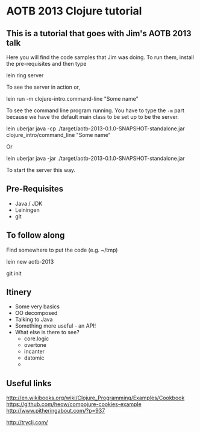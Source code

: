 # AOTB 2013 Clojure tutorial

## This is a tutorial that goes with Jim's AOTB 2013 talk

Here you will find the code samples that Jim was doing. To run them, install the pre-requisites and then type

  lein ring server

To see the server in action or,

  lein run -m clojure-intro.command-line "Some name"

To see the command line program running. You have to type the ```-m``` part because we have the default main class to be set up to be the server.
  
  lein uberjar
  java -cp ./target/aotb-2013-0.1.0-SNAPSHOT-standalone.jar clojure_intro/command_line "Some name"

Or

  lein uberjar
  java -jar ./target/aotb-2013-0.1.0-SNAPSHOT-standalone.jar

To start the server this way.

## Pre-Requisites

- Java / JDK
- Leiningen 
- git 

## To follow along

Find somewhere to put the code (e.g. ~/tmp)

  lein new aotb-2013

  git init

## Itinery

- Some very basics
- OO decomposed
- Talking to Java
- Something more useful - an API!
- What else is there to see?
  - core.logic
  - overtone
  - incanter
  - datomic
  - 

## Useful links

http://en.wikibooks.org/wiki/Clojure_Programming/Examples/Cookbook
https://github.com/heow/compojure-cookies-example
http://www.pitheringabout.com/?p=937

http://tryclj.com/
